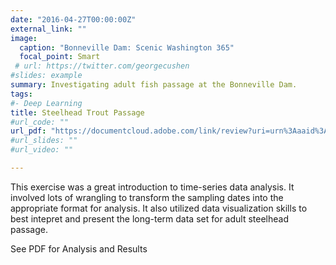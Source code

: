 ```yaml
---
date: "2016-04-27T00:00:00Z"
external_link: ""
image:
  caption: "Bonneville Dam: Scenic Washington 365"
  focal_point: Smart
 # url: https://twitter.com/georgecushen
#slides: example
summary: Investigating adult fish passage at the Bonneville Dam.
tags:
#- Deep Learning
title: Steelhead Trout Passage
#url_code: ""
url_pdf: "https://documentcloud.adobe.com/link/review?uri=urn%3Aaaid%3Ascds%3AUS%3Aeb27c131-2a35-4906-b590-1cab820b76d4"
#url_slides: ""
#url_video: ""

---
```

This exercise was a great introduction to time-series data analysis. It involved lots of wrangling to transform the sampling dates into the appropriate format for analysis. It also utilized data visualization skills to best intepret and present the long-term data set for adult steelhead passage. 

See PDF for Analysis and Results

